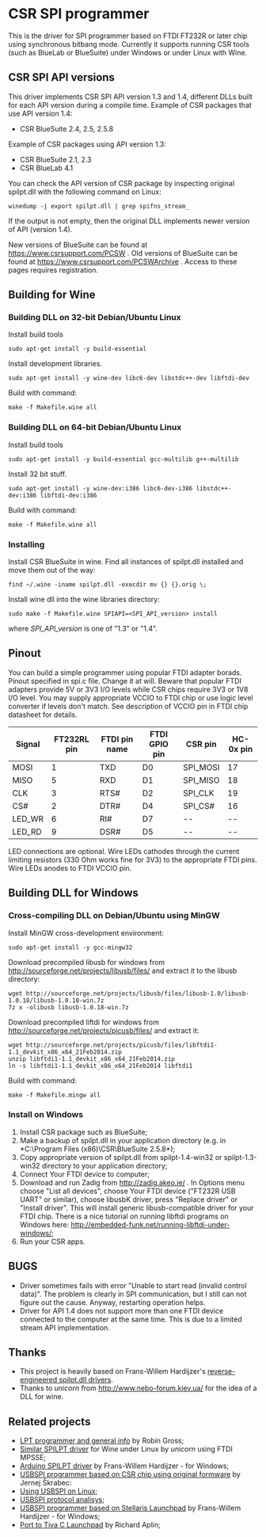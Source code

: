 # CSR SPI programmer

This is the driver for SPI programmer based on FTDI FT232R or later chip using
synchronous bitbang mode. Currently it supports running CSR tools (such as
BlueLab or BlueSuite) under Windows or under Linux with Wine.

## CSR SPI API versions

This driver implements CSR SPI API version 1.3 and 1.4, different DLLs built
for each API version during a compile time. Example of CSR packages that use
API version 1.4:

* CSR BlueSuite 2.4, 2.5, 2.5.8

Example of CSR packages using API version 1.3:

* CSR BlueSuite 2.1, 2.3
* CSR BlueLab 4.1

You can check the API version of CSR package by inspecting original spilpt.dll
with the following command on Linux:

    winedump -j export spilpt.dll | grep spifns_stream_

If the output is not empty, then the original DLL implements newer version of
API (version 1.4).

New versions of BlueSuite can be found at https://www.csrsupport.com/PCSW .
Old versions of BlueSuite can be found at
https://www.csrsupport.com/PCSWArchive . Access to these pages requires
registration.

## Building for Wine

### Building DLL on 32-bit Debian/Ubuntu Linux

Install build tools

    sudo apt-get install -y build-essential

Install development libraries.

    sudo apt-get install -y wine-dev libc6-dev libstdc++-dev libftdi-dev

Build with command:

    make -f Makefile.wine all


### Building DLL on 64-bit Debian/Ubuntu Linux

Install build tools

    sudo apt-get install -y build-essential gcc-multilib g++-multilib

Install 32 bit stuff.

    sudo apt-get install -y wine-dev:i386 libc6-dev-i386 libstdc++-dev:i386 libftdi-dev:i386

Build with command:

    make -f Makefile.wine all


### Installing

Install CSR BlueSuite in wine. Find all instances of spilpt.dll installed and
move them out of the way:

    find ~/.wine -iname spilpt.dll -execdir mv {} {}.orig \;

Install wine dll into the wine libraries directory:

    sudo make -f Makefile.wine SPIAPI=<SPI_API_version> install

where *SPI_API_version* is one of "1.3" or "1.4".

## Pinout

You can build a simple programmer using popular FTDI adapter borads. Pinout
specified in spi.c file. Change it at will. Beware that popular FTDI adapters
provide 5V or 3V3 I/O levels while CSR chips require 3V3 or 1V8 I/O level. You
may supply appropriate VCCIO to FTDI chip or use logic level converter if
levels don't match. See description of VCCIO pin in FTDI chip datasheet for
details.

| Signal | FT232RL pin | FTDI pin name | FTDI GPIO pin | CSR pin | HC-0x pin |
| ------ | ----------- | ------------- | ------------- | ------- | --------- |
| MOSI | 1 | TXD | D0 | SPI_MOSI | 17 |
| MISO | 5 | RXD | D1 | SPI_MISO | 18 |
| CLK | 3 | RTS# | D2 | SPI_CLK | 19 |
| CS# | 2 | DTR# | D4 | SPI_CS# | 16 |
| LED_WR | 6 | RI# | D7 | -- | -- |
| LED_RD | 9 | DSR# | D5 | -- | -- |

LED connections are optional. Wire LEDs cathodes through the current limiting
resistors (330 Ohm works fine for 3V3) to the appropriate FTDI
pins. Wire LEDs anodes to FTDI VCCIO pin.

## Building DLL for Windows

### Cross-compiling DLL on Debian/Ubuntu using MinGW

Install MinGW cross-development environment:

    sudo apt-get install -y gcc-mingw32

Download precompiled libusb for windows from
http://sourceforge.net/projects/libusb/files/ and extract it to the libusb
directory:

    wget http://sourceforge.net/projects/libusb/files/libusb-1.0/libusb-1.0.18/libusb-1.0.18-win.7z
    7z x -olibusb libusb-1.0.18-win.7z

Download precompiled liftdi for windows from
http://sourceforge.net/projects/picusb/files/ and extract it:

    wget http://sourceforge.net/projects/picusb/files/libftdi1-1.1_devkit_x86_x64_21Feb2014.zip
    unzip libftdi1-1.1_devkit_x86_x64_21Feb2014.zip
    ln -s libftdi1-1.1_devkit_x86_x64_21Feb2014 libftdi1

Build with command:

    make -f Makefile.mingw all

### Install on Windows

1. Install CSR package such as BlueSuite;
2. Make a backup of spilpt.dll in your application directory (e.g. in
   *C:\Program Files (x86)\CSR\BlueSuite 2.5.8\*);
3. Copy appropriate version of spilpt.dll from spilpt-1.4-win32 or
   spilpt-1.3-win32 directory to your application directory;
4. Connect Your FTDI device to computer;
5. Download and run Zadig from http://zadig.akeo.ie/ . In Options menu choose
   "List all devices", choose Your FTDI device ("FT232R USB UART" or similar),
   choose libusbK driver, press "Replace driver" or "Install driver".  This
   will install generic libusb-compatible driver for your FTDI chip. There is a
   nice tutorial on running libftdi programs on Windows here:
   http://embedded-funk.net/running-libftdi-under-windows/;
6. Run your CSR apps.


## BUGS

* Driver sometimes fails with error "Unable to start read (invalid control
  data)". The problem is clearly in SPI communication, but I still can not
  figure out the cause. Anyway, restarting operation helps.
* Driver for API 1.4 does not support more than one FTDI device connected to
  the computer at the same time. This is due to a limited stream API
  implementation.


## Thanks
* This project is heavily based on Frans-Willem Hardijzer's [reverse-engineered
  spilpt.dll drivers](https://github.com/Frans-Willem/CsrSpiDrivers).
* Thanks to *unicorn* from http://www.nebo-forum.kiev.ua/ for the idea of a DLL
  for wine.


## Related projects
* [LPT programmer and general info](http://byron76.blogspot.com/) by Robin
  Gross;
* [Similar SPILPT
  driver](http://www.nebo-forum.kiev.ua/viewtopic.php?p=58291#p58291) for Wine
  under Linux by *unicorn* using FTDI MPSSE;
* [Arduino SPILPT driver](https://github.com/Frans-Willem/CsrSpiDrivers) by
  Frans-Willem Hardijzer - for Windows;
* [USBSPI programmer based on CSR chip using original
  formware](http://jernej87.blogspot.com/) by Jernej Škrabec:
 * [Using USBSPI on
   Linux](http://jernej87.blogspot.com/2012/10/dumping-bluecore4-firmware-on-linux.html);
 * [USBSPI protocol
   analisys](http://jernej87.blogspot.com/2012/10/csrs-usb-programmer-protocol-analysis.html);
* [USBSPI programmer based on Stellaris
  Launchpad](https://github.com/Frans-Willem/CsrUsbSpiDeviceRE) by Frans-Willem
  Hardijzer - for Windows;
 * [Port to Tiva C Launchpad](https://github.com/raplin/CsrUsbSpiDeviceRE) by
   Richard Aplin;
